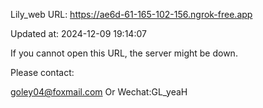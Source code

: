 Lily_web URL: https://ae6d-61-165-102-156.ngrok-free.app

Updated at: 2024-12-09 19:14:07

If you cannot open this URL, the server might be down.

Please contact: 

goley04@foxmail.com Or Wechat:GL_yeaH